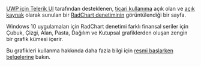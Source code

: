 ﻿[UWP için Telerik UI](http://www.telerik.com/universal-windows-platform-ui) tarafından desteklenen, [ticari kullanıma](http://www.telerik.com/purchase/universal-windows-platform) açık olan ve [açık kaynak](https://github.com/telerik/UI-For-UWP) olarak sunulan bir [RadChart denetiminin](http://www.telerik.com/universal-windows-platform-ui/chart) görüntülendiği bir sayfa.

Windows 10 uygulamaları için RadChart denetimi farklı finansal seriler için Çubuk, Çizgi, Alan, Pasta, Dağılım ve Kutupsal grafiklerden oluşan zengin bir grafik kümesi içerir.

Bu grafikleri kullanma hakkında daha fazla bilgi için [resmi başlarken belgelerine](http://docs.telerik.com/windows-universal/controls/radchart/getting-started) bakın.

